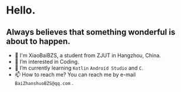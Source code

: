 # Hello.
## Always believes that something wonderful is about to happen.
- 👋 I'm XiaoBaiBZS, a student from ZJUT in Hangzhou, China.
- 👀 I’m interested in Coding.
- 🌱 I’m currently learning `Kotlin`  `Android Studio` and `C`.
- 📫 How to reach me? You can reach me by e-mail `BaiZhanshuoBZS@qq.com` .

<!---
XiaoBaiBZS/XiaoBaiBZS is a ✨ special ✨ repository because its `README.md` (this file) appears on your GitHub profile.
You can click the Preview link to take a look at your changes.
--->
